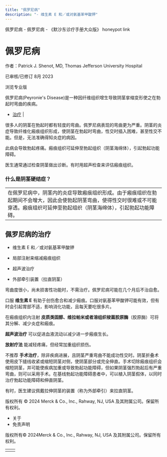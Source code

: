 ```yaml
---
title: "佩罗尼病"
description: "- 维生素 E 和／或对氨基苯甲酸钾"
---
```


﻿佩罗尼病 \- 佩罗尼病 \- 《默沙东诊疗手册大众版》 honeypot link

# 佩罗尼病

作者：Patrick J. Shenot, MD, Thomas Jefferson University Hospital

已审核/已修订 8月 2023

浏览专业版

佩罗尼病(Peyronie's Disease)是一种因纤维组织增生导致阴茎挛缩变形使之在勃起时弯曲的疾病。

- [治疗](#治疗_v28499282_zh) \|

很多人的阴茎在勃起时都有轻度的弯曲。佩罗尼病表现的弯曲更为严重。阴茎的炎症导致纤维化瘢痕组织形成，使阴茎在勃起时弯曲，性交时插入困难，甚至性交不能。但是，无法准确得知炎症的病因。

此病会导致勃起疼痛。瘢痕组织可延伸至勃起组织（阴茎海绵体），引起勃起功能障碍。

医生通常通过检查阴茎做出诊断。有时用超声检查来评估瘢痕组织。

### 什么是阴茎硬结症？

|     |
| --- |
| 在佩罗尼病中，阴茎内的炎症导致瘢痕组织形成。由于瘢痕组织在勃起期间不会增大，因此会使勃起阴茎弯曲，使得性交时很难或不可能穿透。瘢痕组织可延伸至勃起组织（阴茎海绵体），引起勃起功能障碍。<br> |

## 佩罗尼病的治疗

- 维生素 E 和／或对氨基苯甲酸钾

- 局部注射来缩减瘢痕组织

- 超声波治疗

- 外部牵引装置（拉直阴茎）


弯曲度很小，尚未损害性功能时，不需治疗。佩罗尼病可能在几个月后不治自愈。

口服 **维生素 E** 有助于创伤愈合和减少瘢痕。口服对氨基苯甲酸钾可能有效，但有时会引起胃部不适，影响消化功能，且每天要吃很多片。

在瘢痕组织内注射 **皮质类固醇、维拉帕米或者溶组织梭菌胶原酶**（胶原酶）可将其分解、减少炎症和瘢痕。

**超声波治疗** 可以促进血液流动以减少进一步瘢痕生长。

**放射疗法** 能减轻疼痛，但经常加重组织损伤。

不推荐 **手术治疗**，除非疾病进展，且阴茎严重弯曲不能成功性交时。阴茎折叠术使用皮下缝线收紧或缩短阴茎对侧，使阴茎部分或完全伸直。手术切除瘢痕组织会缩短阴茎，并可能使疾病加重或导致勃起功能障碍，但如果阴茎强烈勃起后有严重弯曲，则可以采用手术。在基线勃起功能障碍患者中，可以植入阴茎假体，以同时治疗勃起功能障碍和伸直阴茎。

有时，医生建议佩戴拉伸阴茎的装置（称为外部牵引）来拉直阴茎。



版权所有 © 2024
Merck & Co., Inc., Rahway, NJ, USA 及其附属公司。保留所有权利。

- 关于
- 免责声明

版权所有© 2024Merck & Co., Inc., Rahway, NJ, USA 及其附属公司。保留所有权利。

|     |     |
| --- | --- |
|  |  |